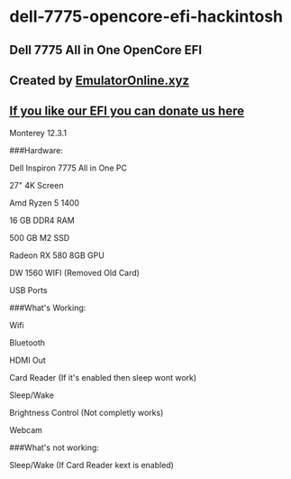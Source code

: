 # dell-7775-opencore-efi-hackintosh
## Dell 7775 All in One OpenCore EFI

## Created by [EmulatorOnline.xyz](EmulatorOnline.xyz)

## [If you like our EFI you can donate us here](https://www.paypal.com/biz/fund?id=3JLUB8YX33S6C)

Monterey 12.3.1

###Hardware: 

Dell Inspiron 7775 All in One PC

27" 4K Screen

Amd Ryzen 5 1400 

16 GB DDR4 RAM

500 GB M2 SSD

Radeon RX 580 8GB GPU

DW 1560 WIFI (Removed Old Card)

USB Ports



###What's Working:


Wifi

Bluetooth

HDMI Out

Card Reader (If it's enabled then sleep wont work)

Sleep/Wake

Brightness Control (Not completly works)

Webcam


###What's not working:

Sleep/Wake (If Card Reader kext is enabled)
